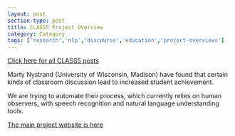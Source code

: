 ```yaml
---
layout: post
section-type: post
title: CLASS5 Project Overview
category: Category
tags: ['research','nlp','discourse','education','project-overviews']
---
```

[Click here for all CLASS5 posts]({{site.baseurl}}/tags/class5.html)

Marty Nystrand (University of Wisconsin, Madison) have found that certain kinds of classroom discussion lead to increased student achievement.

We are trying to automate their process, which currently relies on human observers, with speech recognition and natural language understanding tools.

[The main project website is here](http://class.wceruw.org/)

